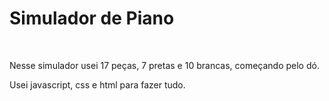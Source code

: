 <h1>Simulador de Piano</h1>
<br>
<p>Nesse simulador usei 17 peças, 7 pretas e 10 brancas, começando pelo dó.</p>
<p>Usei javascript, css e html para fazer tudo.</p>

